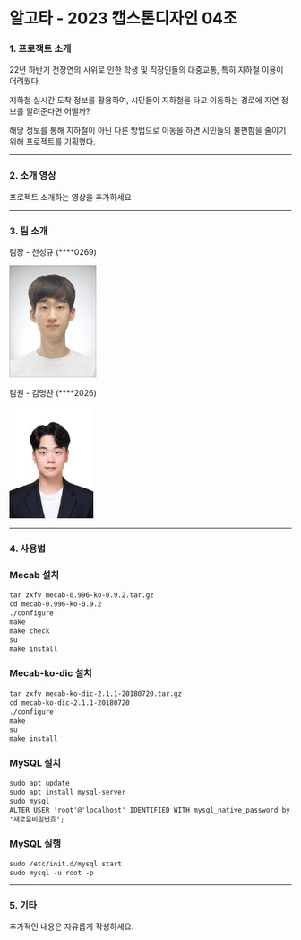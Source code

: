 # 알고타 - 2023 캡스톤디자인 04조


### 1. 프로잭트 소개

22년 하반기 전장연의 시위로 인한 학생 및 직장인들의 대중교통, 특히 지하철 이용이 어려웠다. 

지하철 실시간 도착 정보를 활용하여, 시민들이 지하철을 타고 이동하는 경로에 지연 정보를 알려준다면 어떨까?

해당 정보를 통해 지하철이 아닌 다른 방법으로 이동을 하면 시민들의 불편함을 줄이기 위해 프로젝트를 기획했다.

---

### 2. 소개 영상

프로젝트 소개하는 영상을 추가하세요

---

### 3. 팀 소개
팀장 - 천성규 (****0269)

<img src = "./image/cheon.jpg" height="200">

팀원 - 김명찬 (****2026)

<img src = "./image/kim.jpg" height="200">

---

### 4. 사용법
### Mecab 설치
```
tar zxfv mecab-0.996-ko-0.9.2.tar.gz
cd mecab-0.996-ko-0.9.2
./configure 
make
make check
su
make install
```

### Mecab-ko-dic 설치
```
tar zxfv mecab-ko-dic-2.1.1-20180720.tar.gz
cd mecab-ko-dic-2.1.1-20180720
./configure 
make
su
make install
```

### MySQL 설치
```
sudo apt update
sudo apt install mysql-server
sudo mysql
ALTER USER 'root'@'localhost' IDENTIFIED WITH mysql_native_password by '새로운비밀번호';
```

### MySQL 실행
```
sudo /etc/init.d/mysql start
sudo mysql -u root -p
```

---

### 5. 기타

추가적인 내용은 자유롭게 작성하세요.
